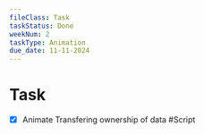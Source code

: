 ```yaml
---
fileClass: Task
taskStatus: Done
weekNum: 2
taskType: Animation
due_date: 11-11-2024
---
```


# Task
- [x] Animate Transfering ownership of data #Script 


 
